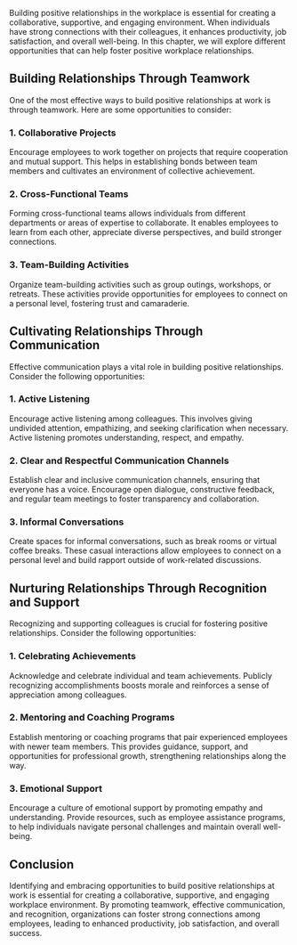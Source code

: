 
Building positive relationships in the workplace is essential for creating a collaborative, supportive, and engaging environment. When individuals have strong connections with their colleagues, it enhances productivity, job satisfaction, and overall well-being. In this chapter, we will explore different opportunities that can help foster positive workplace relationships.

Building Relationships Through Teamwork
---------------------------------------

One of the most effective ways to build positive relationships at work is through teamwork. Here are some opportunities to consider:

### 1. Collaborative Projects

Encourage employees to work together on projects that require cooperation and mutual support. This helps in establishing bonds between team members and cultivates an environment of collective achievement.

### 2. Cross-Functional Teams

Forming cross-functional teams allows individuals from different departments or areas of expertise to collaborate. It enables employees to learn from each other, appreciate diverse perspectives, and build stronger connections.

### 3. Team-Building Activities

Organize team-building activities such as group outings, workshops, or retreats. These activities provide opportunities for employees to connect on a personal level, fostering trust and camaraderie.

Cultivating Relationships Through Communication
-----------------------------------------------

Effective communication plays a vital role in building positive relationships. Consider the following opportunities:

### 1. Active Listening

Encourage active listening among colleagues. This involves giving undivided attention, empathizing, and seeking clarification when necessary. Active listening promotes understanding, respect, and empathy.

### 2. Clear and Respectful Communication Channels

Establish clear and inclusive communication channels, ensuring that everyone has a voice. Encourage open dialogue, constructive feedback, and regular team meetings to foster transparency and collaboration.

### 3. Informal Conversations

Create spaces for informal conversations, such as break rooms or virtual coffee breaks. These casual interactions allow employees to connect on a personal level and build rapport outside of work-related discussions.

Nurturing Relationships Through Recognition and Support
-------------------------------------------------------

Recognizing and supporting colleagues is crucial for fostering positive relationships. Consider the following opportunities:

### 1. Celebrating Achievements

Acknowledge and celebrate individual and team achievements. Publicly recognizing accomplishments boosts morale and reinforces a sense of appreciation among colleagues.

### 2. Mentoring and Coaching Programs

Establish mentoring or coaching programs that pair experienced employees with newer team members. This provides guidance, support, and opportunities for professional growth, strengthening relationships along the way.

### 3. Emotional Support

Encourage a culture of emotional support by promoting empathy and understanding. Provide resources, such as employee assistance programs, to help individuals navigate personal challenges and maintain overall well-being.

Conclusion
----------

Identifying and embracing opportunities to build positive relationships at work is essential for creating a collaborative, supportive, and engaging workplace environment. By promoting teamwork, effective communication, and recognition, organizations can foster strong connections among employees, leading to enhanced productivity, job satisfaction, and overall success.
